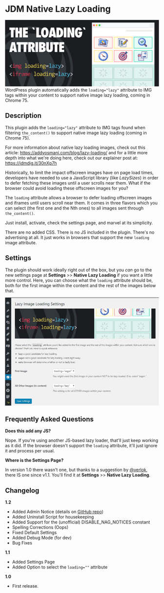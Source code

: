# JDM Native Lazy Loading
![Native Lazy Loading Images Plugin](https://github.com/jdmdigital/JDM-Native-Lazy-Loading/blob/master/loading-attribute-plugin.png)
WordPress plugin automatically adds the `loading="lazy"` attribute to IMG tags within your content to support native image lazy loading, coming in Chrome 75.

## Description
This plugin adds the `loading="lazy"` attribute to IMG tags found when filtering `the_content()` to support native image lazy loading (coming in Chrome 75).

For more information about native lazy loading images, check out this article: https://addyosmani.com/blog/lazy-loading/ and for a little more depth into what we're doing here, check out our explainer post at: https://jdmdig.it/30nXp7h

Historically, to limit the impact offscreen images have on page load times, developers have needed to use a JavaScript library (like *LazySizes*) in order to defer fetching these images until a user scrolls near them.  What if the browser could avoid loading these offscreen images for you? 

The `loading` attribute allows a browser to defer loading offscreen images and iframes until users scroll near them. It comes in three flavors which you can select (the first one and the Nth ones) to all images sent through `the_content()`.  

Just install, activate, check the settings page, and marvel at its simplicity.  

There are no added CSS.  There is no JS included in the plugin.  There's no advertising at all.  It just works in browsers that support the new `loading` image attribute.

## Settings
The plugin should work ideally right out of the box, but you *can* go to the new settings page at **Settings** >> **Native Lazy Loading** if you want a little more control.  Here, you can choose what the `loading` attribute should be, both for the first image within the content and the rest of the images below that.

![Native Lazy Loading Images Plugin Screenshot](https://github.com/jdmdigital/JDM-Native-Lazy-Loading/blob/master/screenshot-1.JPG)

## Frequently Asked Questions
**Does this add any JS?**

Nope.  If you're using another JS-based lazy loader, that'll just keep working as it did.  If the browser doesn't support the `loading` attribute, it'll just ignore it and process per usual.

**Where is the Settings Page?**

In version 1.0 there wasn't one, but thanks to a suggestion by [@verlok](https://github.com/verlok), there IS one since v1.1.  You'll find it at **Settings** >> **Native Lazy Loading**.  


## Changelog

**1.2**
* Added Admin Notice (details on [GitHub repo](https://github.com/jdmdigital/JDM-Native-Lazy-Loading/issues/6))
* Added Uninstall Script for housekeeping 
* Added Support for the (unofficial) DISABLE_NAG_NOTICES constant
* Spelling Corrections (Oops)
* Fixed Default Settings
* Added Debug Mode (for dev)
* Bug Fixes

**1.1**
* Added Settings Page
* Added Option to select the `loading=""` attribute

**1.0**
* First release.

